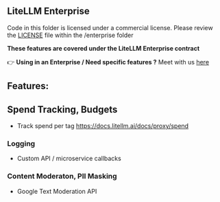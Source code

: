 ## LiteLLM Enterprise

Code in this folder is licensed under a commercial license. Please review the [LICENSE](./LICENSE.md) file within the /enterprise folder

**These features are covered under the LiteLLM Enterprise contract**

👉 **Using in an Enterprise / Need specific features ?** Meet with us [here](https://calendly.com/d/4mp-gd3-k5k/litellm-1-1-onboarding-chat?month=2024-02)

## Features:

## Spend Tracking, Budgets 
- Track spend per tag https://docs.litellm.ai/docs/proxy/spend

### Logging 
- Custom API / microservice callbacks

### Content Moderaton, PII Masking 
- Google Text Moderation API 

